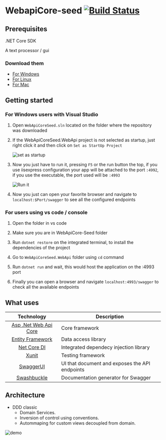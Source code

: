 # WebapiCore-seed [![Build Status](https://travis-ci.org/MakingSense/WebApiCore-Seed.svg?branch=master)](https://travis-ci.org/MakingSense/WebApiCore-Seed)

## Prerequisites

.NET Core SDK

A text processor / gui

### Download them

* [For Windows](https://www.microsoft.com/net/download/windows/build)
* [For Linux](https://www.microsoft.com/net/download/linux/build)
* [For Mac](https://www.microsoft.com/net/download/macos/build)

## Getting started

### For Windows users with Visual Studio

1. Open `WebApiCoreSeed.sln` located on the folder where the repository was downloaded

2. If the WebApiCoreSeed.WebApi project is not selected as startup, just right click it and then click on `Set as StartUp Project` 

    ![set as startup](https://i.imgur.com/fTbU51p.gif)

3. Now you just have to run it, pressing `F5` or the run button the top, if you use iisexpress configuration your app will be attached to the port `:4992`, if you use the executable, the port used will be `:4993`

    ![Run it](https://i.imgur.com/8TuB31V.gif)

4. Now you just can open your favorite browser and navigate to `localhost:$Port/swagger` to see all the configured endpoints

### For users using vs code / console

1. Open the folder in vs code

2. Make sure you are in WebApiCore-Seed folder

3. Run `dotnet restore` on the integrated terminal, to install the dependencies of the project

4. Go to `WebApiCoreSeed.WebApi` folder using `cd` command

5. Run `dotnet run` and wait, this would host the application on the :4993 port

6. Finally you can open a browser and navigate `localhost:4993/swagger` to check all the available  endpoints

## What uses

| Technology  | Description |
| :---------: | ----------- |
| [Asp .Net Web Api Core](https://docs.microsoft.com/en-us/aspnet/core/) | Core framework |
| [Entity Framework](https://docs.microsoft.com/en-us/ef/core/) | Data access library |
| [Net Core DI](https://docs.microsoft.com/en-us/aspnet/core/mvc/controllers/dependency-injection) | Integrated dependecy injection library |
| [Xunit](https://xunit.github.io/) | Testing framework |
| [SwaggerUI](https://swagger.io/swagger-ui/) | UI that document and exposes the API endpoints |
| [Swashbuckle](https://github.com/domaindrivendev/Swashbuckle) | Documentation generator for Swagger |
    
## Architecture
* DDD classic
    * Domain Services.
    * Inversion of control using conventions.
    * Autommaping for custom views decoupled from domain.
  
![demo](http://www.methodsandtools.com/archive/onion17.jpg)

